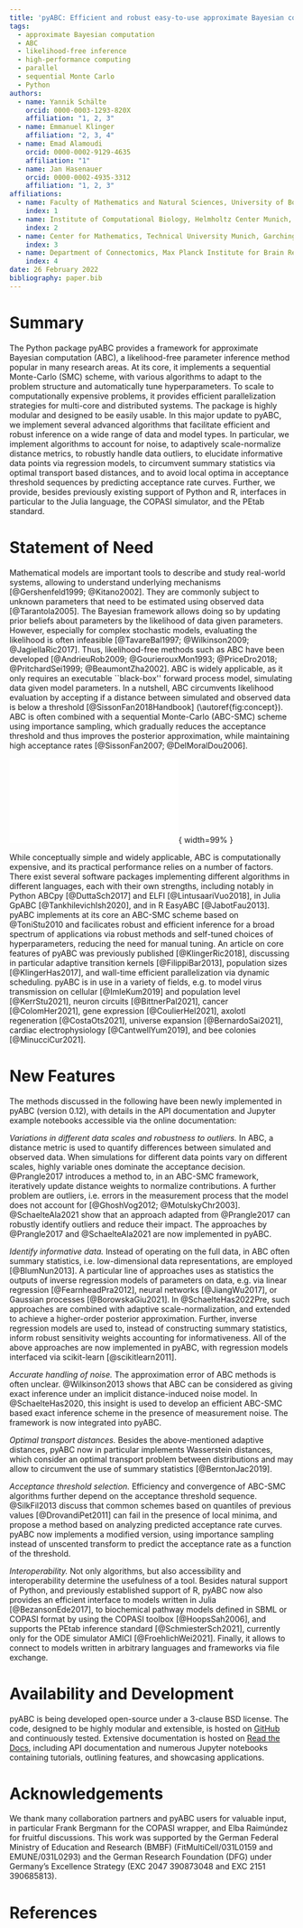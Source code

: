 ```yaml
---
title: 'pyABC: Efficient and robust easy-to-use approximate Bayesian computation'
tags:
  - approximate Bayesian computation
  - ABC
  - likelihood-free inference
  - high-performance computing
  - parallel
  - sequential Monte Carlo
  - Python
authors:
  - name: Yannik Schälte
    orcid: 0000-0003-1293-820X
    affiliation: "1, 2, 3"
  - name: Emmanuel Klinger
    affiliation: "2, 3, 4"
  - name: Emad Alamoudi
    orcid: 0000-0002-9129-4635
    affiliation: "1"
  - name: Jan Hasenauer
    orcid: 0000-0002-4935-3312
    affiliation: "1, 2, 3"
affiliations:
  - name: Faculty of Mathematics and Natural Sciences, University of Bonn, Bonn, Germany
    index: 1
  - name: Institute of Computational Biology, Helmholtz Center Munich, Neuherberg, Germany
    index: 2
  - name: Center for Mathematics, Technical University Munich, Garching, Germany
    index: 3
  - name: Department of Connectomics, Max Planck Institute for Brain Research, Frankfurt, Germany
    index: 4
date: 26 February 2022
bibliography: paper.bib
---
```


<!--250-1000 words-->

# Summary

<!--describe high-level functionality and purpose of the software for a diverse, non-specialist audience-->

The Python package pyABC provides a framework for approximate Bayesian computation (ABC), a likelihood-free parameter inference method popular in many research areas.
At its core, it implements a sequential Monte-Carlo (SMC) scheme, with various algorithms to adapt to the problem structure and automatically tune hyperparameters.
To scale to computationally expensive problems, it provides efficient parallelization strategies for multi-core and distributed systems.
The package is highly modular and designed to be easily usable.
In this major update to pyABC, we implement several advanced algorithms that facilitate efficient and robust inference on a wide range of data and model types.
In particular, we implement algorithms to account for noise, to adaptively scale-normalize distance metrics, to robustly handle data outliers, to elucidate informative data points via regression models, to circumvent summary statistics via optimal transport based distances, and to avoid local optima in acceptance threshold sequences by predicting acceptance rate curves.
Further, we provide, besides previously existing support of Python and R, interfaces in particular to the Julia language, the COPASI simulator, and the PEtab standard.

# Statement of Need

<!--clearly illustrate the research purpose of the software-->

Mathematical models are important tools to describe and study real-world systems, allowing to understand underlying mechanisms [@Gershenfeld1999; @Kitano2002].
They are commonly subject to unknown parameters that need to be estimated using observed data [@Tarantola2005].
The Bayesian framework allows doing so by updating prior beliefs about parameters by the likelihood of data given parameters.
However, especially for complex stochastic models, evaluating the likelihood is often infeasible [@TavareBal1997; @Wilkinson2009; @JagiellaRic2017].
Thus, likelihood-free methods such as ABC have been developed [@AndrieuRob2009; @GourierouxMon1993; @PriceDro2018; @PritchardSei1999; @BeaumontZha2002].
ABC is widely applicable, as it only requires an executable ``black-box'' forward process model, simulating data given model parameters.
In a nutshell, ABC circumvents likelihood evaluation by accepting if a distance between simulated and observed data is below a threshold [@SissonFan2018Handbook] (\autoref{fig:concept}).
ABC is often combined with a sequential Monte-Carlo (ABC-SMC) scheme using importance sampling, which gradually reduces the acceptance threshold and thus improves the posterior approximation, while maintaining high acceptance rates [@SissonFan2007; @DelMoralDou2006].

![**Basic ABC algorithm.** Parameters $\theta\sim\pi(\theta)$ are sampled from the prior or a proposal distribution, and passed to a black-box model generating potentially stochastic simulated data according to the likelihood $y\sim\pi(y|\theta)$. These are optionally passed through a summary statistics function giving a low-dimensional representation $s(y)$. Summary statistics of simulated and observed data are compared via a distance metric $d$, and the underlying parameters accepted if the distance is below an acceptance threshold $\varepsilon$.\label{fig:concept}](concept.pdf){ width=99% }

While conceptually simple and widely applicable, ABC is computationally expensive, and its practical performance relies on a number of factors.
There exist several software packages implementing different algorithms in different languages, each with their own strengths, including notably in Python ABCpy [@DuttaSch2017] and ELFI [@LintusaariVuo2018], in Julia GpABC [@TankhilevichIsh2020], and in R EasyABC [@JabotFau2013].
pyABC implements at its core an ABC-SMC scheme based on @ToniStu2010 and facilicates robust and efficient inference for a broad spectrum of applications via robust methods and self-tuned choices of hyperparameters, reducing the need for manual tuning.
An article on core features of pyABC was previously published [@KlingerRic2018], discussing in particular adaptive transition kernels [@FilippiBar2013], population sizes [@KlingerHas2017], and wall-time efficient parallelization via dynamic scheduling. pyABC is in use in a variety of fields, e.g. to model virus transmission on cellular [@ImleKum2019] and population level [@KerrStu2021], neuron circuits [@BittnerPal2021], cancer [@ColomHer2021], gene expression [@CoulierHel2021], axolotl regeneration [@CostaOts2021], universe expansion [@BernardoSai2021], cardiac electrophysiology [@CantwellYum2019], and bee colonies [@MinucciCur2021].

# New Features

The methods discussed in the following have been newly implemented in pyABC (version 0.12), with details in the API documentation and Jupyter example notebooks accessible via the online documentation:

*Variations in different data scales and robustness to outliers.* In ABC, a distance metric is used to quantify differences between simulated and observed data.
When simulations for different data points vary on different scales, highly variable ones dominate the acceptance decision.
@Prangle2017 introduces a method to, in an ABC-SMC framework, iteratively update distance weights to normalize contributions.
A further problem are outliers, i.e. errors in the measurement process that the model does not account for [@GhoshVog2012; @MotulskyChr2003].
@SchaelteAla2021 show that an approach adapted from @Prangle2017 can robustly identify outliers and reduce their impact.
The approaches by @Prangle2017 and @SchaelteAla2021 are now implemented in pyABC.

*Identify informative data.* Instead of operating on the full data, in ABC often summary statistics, i.e. low-dimensional data representations, are employed [@BlumNun2013].
A particular line of approaches uses as statistics the outputs of inverse regression models of parameters on data, e.g. via linear regression [@FearnheadPra2012], neural networks [@JiangWu2017], or Gaussian processes [@BorowskaGiu2021].
In @SchaelteHas2022Pre, such approaches are combined with adaptive scale-normalization, and extended to achieve a higher-order posterior approximation. Further, inverse regression models are used to, instead of constructing summary statistics, inform robust sensitivity weights accounting for informativeness.
All of the above approaches are now implemented in pyABC, with regression models interfaced via scikit-learn [@scikitlearn2011].

*Accurate handling of noise.* The approximation error of ABC methods is often unclear.
@Wilkinson2013 shows that ABC can be considered as giving exact inference under an implicit distance-induced noise model.
In @SchaelteHas2020, this insight is used to develop an efficient ABC-SMC based exact inference scheme in the presence of measurement noise. The framework is now integrated into pyABC.

*Optimal transport distances.* Besides the above-mentioned adaptive distances, pyABC now in particular implements Wasserstein distances, which consider an optimal transport problem between distributions and may allow to circumvent the use of summary statistics [@BerntonJac2019].

*Acceptance threshold selection.* Efficiency and convergence of ABC-SMC algorithms further depend on the acceptance threshold sequence. @SilkFil2013 discuss that common schemes based on quantiles of previous values [@DrovandiPet2011] can fail in the presence of local minima, and propose a method based on analyzing predicted acceptance rate curves.
pyABC now implements a modified version, using importance sampling instead of unscented transform to predict the acceptance rate as a function of the threshold.

*Interoperability.* Not only algorithms, but also accessibility and interoperability determine the usefulness of a tool.
Besides natural support of Python, and previously established support of R, pyABC now also provides an efficient interface to models written in Julia [@BezansonEde2017], to biochemical pathway models defined in SBML or COPASI format by using the COPASI toolbox [@HoopsSah2006], and supports the PEtab inference standard [@SchmiesterSch2021], currently only for the ODE simulator AMICI [@FroehlichWei2021].
Finally, it allows to connect to models written in arbitrary languages and frameworks via file exchange.

# Availability and Development

pyABC is being developed open-source under a 3-clause BSD license. The code, designed to be highly modular and extensible, is hosted on [GitHub](https://github.com/icb-dcm/pyabc) and continuously tested.
Extensive documentation is hosted on [Read the Docs](https://pyabc.rtfd.io), including API documentation and numerous Jupyter notebooks containing tutorials, outlining features, and showcasing applications.

# Acknowledgements

We thank many collaboration partners and pyABC users for valuable input, in particular Frank Bergmann for the COPASI wrapper, and Elba Raimúndez for fruitful discussions.
This work was supported by the German Federal Ministry of Education and Research (BMBF)
(FitMultiCell/031L0159 and EMUNE/031L0293) and the German Research Foundation (DFG)
under Germany’s Excellence Strategy (EXC 2047 390873048 and EXC 2151 390685813).

# References
